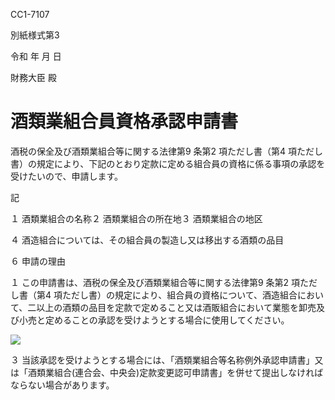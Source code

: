 CC1-7107

別紙様式第3

令和 年 月 日

財務大臣 殿

# 酒類業組合員資格承認申請書

酒税の保全及び酒類業組合等に関する法律第9 条第2 項ただし書（第4 項ただし書）の規定により、下記のとおり定款に定める組合員の資格に係る事項の承認を受けたいので、申請します。

記

１ 酒類業組合の名称２ 酒類業組合の所在地３ 酒類業組合の地区

４ 酒造組合については、その組合員の製造し又は移出する酒類の品目

６ 申請の理由

１ この申請書は、酒税の保全及び酒類業組合等に関する法律第9 条第2 項ただし書（第4 項ただし書）の規定により、組合員の資格について、酒造組合において、二以上の酒類の品目を定款で定めること又は酒販組合において業態を卸売及び小売と定めることの承認を受けようとする場合に使用してください。

![](https://www.nta.go.jp/tmp/a591e6ba-4d1c-40a5-9825-0dc1645ad2de/images/777b4cd5f2c0bea6d70bc255e778155470a3bc912a57d4e72cf372bbe438f8ba.jpg)

３ 当該承認を受けようとする場合には、「酒類業組合等名称例外承認申請書」又は「酒類業組合(連合会、中央会)定款変更認可申請書」を併せて提出しなければならない場合があります。